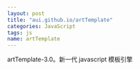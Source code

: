 ```yaml
---
layout: post
title: "aui.github.io/artTemplate"
categories: JavaScript
tags: js
name: artTemplate
---
```


artTemplate-3.0。新一代 javascript 模板引擎 <!--break-->